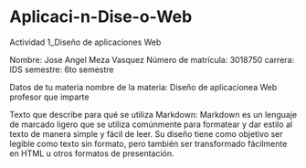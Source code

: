 # Aplicaci-n-Dise-o-Web
Actividad 1_Diseño de aplicaciones Web

Nombre: Jose Angel Meza Vasquez
Número de matrícula: 3018750 
carrera: IDS 
semestre: 6to semestre

Datos de tu materia 
nombre de la materia: Diseño de aplicacionea Web
profesor que imparte

Texto que describe para qué se utiliza Markdown: Markdown es un lenguaje de marcado ligero que se utiliza comúnmente para formatear y dar estilo al texto de manera simple y fácil de leer. Su diseño tiene como objetivo ser legible como texto sin formato, pero también ser transformado fácilmente en HTML u otros formatos de presentación. 